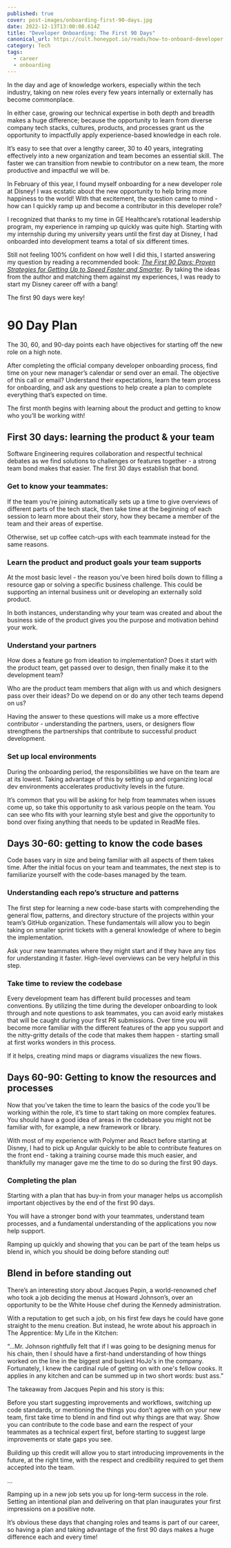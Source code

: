 ```yaml
---
published: true
cover: post-images/onboarding-first-90-days.jpg
date: 2022-12-13T13:00:08.614Z
title: "Developer Onboarding: The First 90 Days"
canonical_url: https://cult.honeypot.io/reads/how-to-onboard-developer
category: Tech
tags:
  - career
  - onboarding
---
```

In the day and age of knowledge workers, especially within the tech industry, taking on new roles every few years internally or externally has become commonplace.

In either case, growing our technical expertise in both depth and breadth makes a huge difference; because the opportunity to learn from diverse company tech stacks, cultures, products, and processes grant us the opportunity to impactfully apply experience-based knowledge in each role.

It’s easy to see that over a lengthy career, 30 to 40 years, integrating effectively into a new organization and team becomes an essential skill. The faster we can transition from newbie to contributor on a new team, the more productive and impactful we will be.

In February of this year, I found myself onboarding for a new developer role at Disney! I was ecstatic about the new opportunity to help bring more happiness to the world! With that excitement, the question came to mind - how can I quickly ramp up and become a contributor in this developer role?

I recognized that thanks to my time in GE Healthcare’s rotational leadership program, my experience in ramping up quickly was quite high. Starting with my internship during my university years until the first day at Disney, I had onboarded into development teams a total of six different times.

Still not feeling 100% confident on how well I did this, I started answering my question by reading a recommended book: *[The First 90 Days: Proven Strategies for Getting Up to Speed Faster and Smarter](https://www.goodreads.com/book/show/15824358-the-first-90-days)*. By taking the ideas from the author and matching them against my experiences, I was ready to start my Disney career off with a bang!

The first 90 days were key!

# **90 Day Plan**

The 30, 60, and 90-day points each have objectives for starting off the new role on a high note.

After completing the official company developer onboarding process, find time on your new manager’s calendar or send over an email. The objective of this call or email? Understand their expectations, learn the team process for onboarding, and ask any questions to help create a plan to complete everything that’s expected on time.

The first month begins with learning about the product and getting to know who you’ll be working with!

## **First 30 days: learning the product & your team**

Software Engineering requires collaboration and respectful technical debates as we find solutions to challenges or features together - a strong team bond makes that easier. The first 30 days establish that bond.

### Get to know your teammates:

If the team you're joining automatically sets up a time to give overviews of different parts of the tech stack, then take time at the beginning of each session to learn more about their story, how they became a member of the team and their areas of expertise.

Otherwise, set up coffee catch-ups with each teammate instead for the same reasons.

### Learn the product and product goals your team supports

At the most basic level - the reason you’ve been hired boils down to filling a resource gap or solving a specific business challenge. This could be supporting an internal business unit or developing an externally sold product.

In both instances, understanding why your team was created and about the business side of the product gives you the purpose and motivation behind your work.

### Understand your partners

How does a feature go from ideation to implementation? Does it start with the product team, get passed over to design, then finally make it to the development team?

Who are the product team members that align with us and which designers pass over their ideas? Do we depend on or do any other tech teams depend on us?

Having the answer to these questions will make us a more effective contributor - understanding the partners, users, or designers flow strengthens the partnerships that contribute to successful product development.

### Set up local environments

During the onboarding period, the responsibilities we have on the team are at its lowest. Taking advantage of this by setting up and organizing local dev environments accelerates productivity levels in the future.

It’s common that you will be asking for help from teammates when issues come up, so take this opportunity to ask various people on the team. You can see who fits with your learning style best and give the opportunity to bond over fixing anything that needs to be updated in ReadMe files.

## **Days 30-60: getting to know the code bases**

Code bases vary in size and being familiar with all aspects of them takes time. After the initial focus on your team and teammates, the next step is to familiarize yourself with the code-bases managed by the team.

### Understanding each repo’s structure and patterns

The first step for learning a new code-base starts with comprehending the general flow, patterns, and directory structure of the projects within your team’s GitHub organization. These fundamentals will allow you to begin taking on smaller sprint tickets with a general knowledge of where to begin the implementation.

Ask your new teammates where they might start and if they have any tips for understanding it faster. High-level overviews can be very helpful in this step.

### Take time to review the codebase

Every development team has different build processes and team conventions. By utilizing the time during the developer onboarding to look through and note questions to ask teammates, you can avoid early mistakes that will be caught during your first PR submissions. Over time you will become more familiar with the different features of the app you support and the nitty-gritty details of the code that makes them happen - starting small at first works wonders in this process.

If it helps, creating mind maps or diagrams visualizes the new flows.

## **Days 60-90: Getting to know the resources and processes**

Now that you’ve taken the time to learn the basics of the code you’ll be working within the role, it’s time to start taking on more complex features. You should have a good idea of areas in the codebase you might not be familiar with, for example, a new framework or library.

With most of my experience with Polymer and React before starting at Disney, I had to pick up Angular quickly to be able to contribute features on the front end - taking a training course made this much easier, and thankfully my manager gave me the time to do so during the first 90 days.

### Completing the plan

Starting with a plan that has buy-in from your manager helps us accomplish important objectives by the end of the first 90 days.

You will have a stronger bond with your teammates, understand team processes, and a fundamental understanding of the applications you now help support.

Ramping up quickly and showing that you can be part of the team helps us blend in, which you should be doing before standing out!

## **Blend in before standing out**

There’s an interesting story about Jacques Pepin, a world-renowned chef who took a job deciding the menus at Howard Johnson’s, over an opportunity to be the White House chef during the Kennedy administration.

With a reputation to get such a job, on his first few days he could have gone straight to the menu creation. But instead, he wrote about his approach in The Apprentice: My Life in the Kitchen:

“...Mr. Johnson rightfully felt that if I was going to be designing menus for his chain, then I should have a first-hand understanding of how things worked on the line in the biggest and busiest HoJo's in the company. Fortunately, I knew the cardinal rule of getting on with one's fellow cooks. It applies in any kitchen and can be summed up in two short words: bust ass.”

The takeaway from Jacques Pepin and his story is this:

Before you start suggesting improvements and workflows, switching up code standards, or mentioning the things you don’t agree with on your new team, first take time to blend in and find out why things are that way. Show you can contribute to the code base and earn the respect of your teammates as a technical expert first, before starting to suggest large improvements or state gaps you see.

Building up this credit will allow you to start introducing improvements in the future, at the right time, with the respect and credibility required to get them accepted into the team.

...

Ramping up in a new job sets you up for long-term success in the role. Setting an intentional plan and delivering on that plan inaugurates your first impressions on a positive note.

It’s obvious these days that changing roles and teams is part of our career, so having a plan and taking advantage of the first 90 days makes a huge difference each and every time!